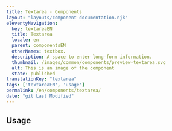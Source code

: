 ```yaml
---
title: Textarea - Components
layout: "layouts/component-documentation.njk"
eleventyNavigation:
  key: textareaEN
  title: Textarea
  locale: en
  parent: componentsEN
  otherNames: textbox.
  description: A space to enter long-form information.
  thumbnail: /images/common/components/preview-textarea.svg
  alt: This is an image of the component
  state: published
translationKey: "textarea"
tags: ['textareaEN', 'usage']
permalink: /en/components/textarea/
date: "git Last Modified"
---
```


## Usage